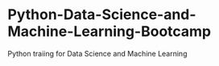 # Python-Data-Science-and-Machine-Learning-Bootcamp
Python traiing for Data Science and Machine Learning
